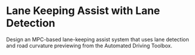 # **Lane Keeping Assist with Lane Detection**

Design an MPC-based lane-keeping assist system that uses lane detection and road curvature previewing from the Automated Driving Toolbox.
